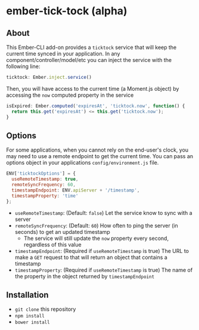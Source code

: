 # ember-tick-tock (alpha)

## About
This Ember-CLI add-on provides a `ticktock` service that will keep the current time synced in your application. In any component/controller/model/etc you can inject the service with the following line:

```javascript
ticktock: Ember.inject.service()
```

Then, you will have access to the current time (a Moment.js object) by accessing the `now` computed property in the service

```javascript
isExpired: Ember.computed('expiresAt', 'ticktock.now', function() {
  return this.get('expiresAt') <= this.get('ticktock.now');
}
```

## Options
For some applications, when you cannot rely on the end-user's clock, you may need to use a remote endpoint to get the current time. You can pass an options object in your applications `config/environment.js` file.

```javascript
ENV['ticktockOptions'] = {
  useRemoteTimestamp: true,
  remoteSyncFrequency: 60,
  timestampEndpoint: ENV.apiServer + '/timestamp',
  timestampProperty: 'time'
};
```

* `useRemoteTimestamp`: (Default: `false`) Let the service know to sync with a server
* `remoteSyncFrequency`: (Default: `60`) How often to ping the server (in seconds) to get an updated timestamp
  * The service will still update the `now` property every second, regardless of this value
* `timestampEndpoint`: (Required if `useRemoteTimestamp` is true) The URL to make a `GET` request to that will return an object that contains a timestamp
* `timestampProperty`: (Required if `useRemoteTimestamp` is true) The name of the property in the object returned by `timestampEndpoint`

## Installation

* `git clone` this repository
* `npm install`
* `bower install`
